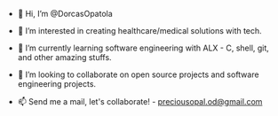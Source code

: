 - 👋   Hi, I’m @DorcasOpatola

- 👀   I’m interested in creating healthcare/medical solutions with tech.

- 🌱   I’m currently learning software engineering with ALX - C, shell, git, and other amazing stuffs.

- 💞️   I’m looking to collaborate on open source projects and software engineering projects.

- 📫   Send me a mail, let's collaborate!  -  preciousopal.od@gmail.com

<!---
DorcasOpatola/DorcasOpatola is a ✨ special ✨ repository because its `README.md` (this file) appears on your GitHub profile.
You can click the Preview link to take a look at your changes.
--->
